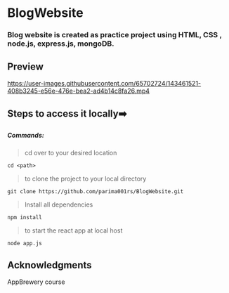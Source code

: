 # BlogWebsite

### Blog website is created as practice project using HTML, CSS , node.js, express.js, mongoDB.

## Preview


https://user-images.githubusercontent.com/65702724/143461521-408b3245-e56e-476e-bea2-ad4b14c8fa26.mp4



## Steps to access it locally➡️

##### Commands:

> cd over to your desired location

```cd <path>```

> to clone the project to your local directory

`git clone https://github.com/parima001rs/BlogWebsite.git`

> Install all dependencies

`npm install`

> to start the react app at local host

`node app.js`

## Acknowledgments

AppBrewery course

